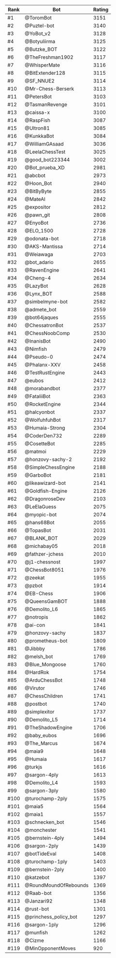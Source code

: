 Rank|Bot|Rating
---|---|---
#1|@ToromBot|3151
#2|@Puztel-bot|3140
#3|@YoBot_v2|3128
#4|@Botyuliirma|3125
#5|@Butzke_BOT|3122
#6|@TheFreshman1902|3117
#7|@WhisperMate|3116
#8|@BitExtender128|3115
#9|@SF_NNUE2|3114
#10|@Mr-Chess-Berserk|3113
#11|@PetersBot|3103
#12|@TasmanRevenge|3101
#13|@caissa-x|3100
#14|@RaspFish|3087
#15|@Ultron81|3085
#16|@KunkkaBot|3084
#17|@WilliamGAsaad|3036
#18|@LeelaChessTest|3025
#19|@good_bot223344|3002
#20|@Bot_prueba_XD|2981
#21|@abcbot|2973
#22|@Hoon_Bot|2940
#23|@BitByByte|2855
#24|@MateAI|2842
#25|@expositor|2812
#26|@pawn_git|2808
#27|@EnyoBot|2736
#28|@ELO_1500|2728
#29|@odonata-bot|2718
#30|@AKS-Mantissa|2714
#31|@Weiawaga|2703
#32|@bot_adario|2655
#33|@RavenEngine|2641
#34|@Cheng-4|2634
#35|@LazyBot|2628
#36|@Lynx_BOT|2588
#37|@simbelmyne-bot|2582
#38|@admete_bot|2559
#39|@bot64jaques|2555
#40|@ChessatronBot|2537
#41|@ChessNoobComp|2530
#42|@InanisBot|2490
#43|@Nimfish|2479
#44|@Pseudo-0|2474
#45|@Phalanx-XXV|2458
#46|@TestRustEngine|2443
#47|@eubos|2412
#48|@morabandbot|2377
#49|@FataliiBot|2363
#50|@RocketEngine|2344
#51|@halcyonbot|2337
#52|@WolfuhfuhBot|2317
#53|@Humaia-Strong|2304
#54|@CoderDen732|2289
#55|@CosetteBot|2285
#56|@matmoi|2229
#57|@honzovy-sachy-2|2192
#58|@SimpleChessEngine|2188
#59|@GarboBot|2181
#60|@likeawizard-bot|2141
#61|@Goldfish-Engine|2126
#62|@DragonroseDev|2103
#63|@LeElaGuess|2075
#64|@myopic-bot|2074
#65|@hans68Bot|2055
#66|@TopasBot|2031
#67|@BLANK_BOT|2029
#68|@michabay05|2018
#69|@fathzer-jchess|2010
#70|@j1-chessnost|1997
#71|@ChessBot8051|1976
#72|@zeekat|1955
#73|@pzbot|1914
#74|@EB-Chess|1906
#75|@QueensGamBOT|1888
#76|@Demolito_L6|1865
#77|@notropis|1862
#78|@ai-con|1841
#79|@honzovy-sachy|1837
#80|@prometheus-bot|1809
#81|@Jibbby|1786
#82|@melsh_bot|1769
#83|@Blue_Mongoose|1760
#84|@HardRok|1754
#85|@ArduChessBot|1748
#86|@Virutor|1746
#87|@ChessChildren|1741
#88|@postbot|1740
#89|@simplexitor|1737
#90|@Demolito_L5|1714
#91|@TheShadowEngine|1706
#92|@baby_eubos|1696
#93|@The_Marcus|1674
#94|@maia9|1648
#95|@Humaia|1617
#96|@turkjs|1616
#97|@sargon-4ply|1613
#98|@Demolito_L4|1593
#99|@sargon-3ply|1580
#100|@turochamp-2ply|1575
#101|@maia5|1564
#102|@maia1|1557
#103|@schnecken_bot|1546
#104|@monchester|1541
#105|@bernstein-4ply|1494
#106|@sargon-2ply|1439
#107|@botTideEval|1408
#108|@turochamp-1ply|1403
#109|@bernstein-2ply|1400
#110|@katzebot|1397
#111|@RoundMoundOfRebounds|1369
#112|@Raab-bot|1356
#113|@Janzari92|1348
#114|@rust-bot|1301
#115|@princhess_policy_bot|1297
#116|@sargon-1ply|1296
#117|@munfish|1262
#118|@Cizme|1166
#119|@MinOpponentMoves|920
